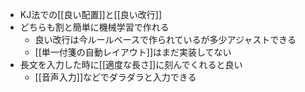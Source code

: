 
- KJ法での[[良い配置]]と[[良い改行]]
- どちらも割と簡単に機械学習で作れる
    - 良い改行は今ルールベースで作られているが多少アジャストできる
    - [[単一付箋の自動レイアウト]]はまだ実装してない
- 長文を入力した時に[[適度な長さ]]に刻んでくれると良い
    - [[音声入力]]などでダラダラと入力できる
